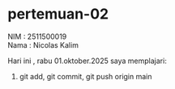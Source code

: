 # pertemuan-02
NIM : 2511500019<br>
Nama : Nicolas Kalim

Hari ini , rabu 01.oktober.2025 saya memplajari:
<ol>
<li>git add, git commit, git push origin main</li>
</ol>